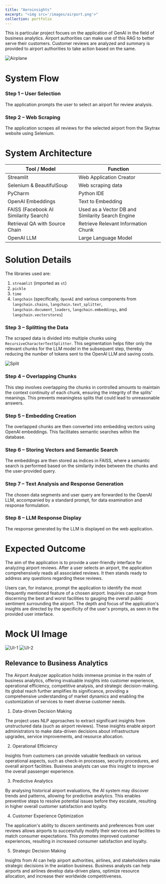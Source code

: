 ```yaml
---
title: "Aeroinsights"
excerpt: "<img src='/images/airport.png'>"
collection: portfolio
---
```


This is particular project focues on the application of GenAI in the field of business analytics. Airport authorities can make use of this RAG to better serve their customers. Customer reviews are analyzed and summary is provided to airport authorities to take action based on the same.

![Airplane](/images/block-diagram.png)

# System Flow

### Step 1 – User Selection
The application prompts the user to select an airport for review analysis.

### Step 2 – Web Scraping
The application scrapes all reviews for the selected airport from the Skytrax website using Selenium.

# System Architecture

| **Tool / Model**                        | **Function**                                         |
|-----------------------------------------|------------------------------------------------------|
| Streamlit                               | Web Application Creator                              |
| Selenium & BeautifulSoup                | Web scraping data                                    |
| PyCharm                                 | Python IDE                                           |
| OpenAI Embeddings                       | Text to Embedding                                    |
| FAISS (Facebook AI Similarity Search)   | Used as a Vector DB and Similarity Search Engine     |
| Retrieval QA with Source Chain          | Retrieve Relevant Information Chunk                  |
| OpenAI LLM                              | Large Language Model                                 |

# Solution Details

The libraries used are:
1. `streamlit` (imported as `st`)
2. `pickle`
3. `time`
4. `langchain` (specifically, `OpenAI` and various components from `langchain.chains`, `langchain.text_splitter`, `langchain.document_loaders`, `langchain.embeddings`, and `langchain.vectorstores`)

### Step 3 – Splitting the Data
The scraped data is divided into multiple chunks using `RecursiveCharacterTextSplitter`. This segmentation helps filter only the relevant chunks for the LLM model in the subsequent step, thereby reducing the number of tokens sent to the OpenAI LLM and saving costs.

![Split](/images/split.png)

### Step 4 – Overlapping Chunks
This step involves overlapping the chunks in controlled amounts to maintain the context continuity of each chunk, ensuring the integrity of the splits' meanings. This prevents meaningless splits that could lead to unreasonable answers.

### Step 5 – Embedding Creation
The overlapped chunks are then converted into embedding vectors using OpenAI embeddings. This facilitates semantic searches within the database.

### Step 6 – Storing Vectors and Semantic Search
The embeddings are then stored as indices in FAISS, where a semantic search is performed based on the similarity index between the chunks and the user-provided query.

### Step 7 – Text Analysis and Response Generation
The chosen data segments and user query are forwarded to the OpenAI LLM, accompanied by a standard prompt, for data examination and response formulation.

### Step 8 – LLM Response Display
The response generated by the LLM is displayed on the web application.

# Expected Outcome

The aim of the application is to provide a user-friendly interface for analyzing airport reviews. After a user selects an airport, the application comprehensively reads all associated reviews. It then stands ready to address any questions regarding these reviews.

Users can, for instance, prompt the application to identify the most frequently mentioned feature of a chosen airport. Inquiries can range from discerning the best and worst facilities to gauging the overall public sentiment surrounding the airport. The depth and focus of the application's insights are directed by the specificity of the user's prompts, as seen in the provided user interface.

# Mock UI Image
![UI-1](/images/UI-1.png)
![UI-2](/images/UI-2.png)


## Relevance to Business Analytics

The Airport Analyzer application holds immense promise in the realm of business analytics, offering invaluable insights into customer experience, operational efficiency, competitive analysis, and strategic decision-making. Its global reach further amplifies its significance, providing a comprehensive understanding of market dynamics and enabling the customization of services to meet diverse customer needs.

1. Data-driven Decision Making

The project uses NLP approaches to extract significant insights from unstructured data (such as airport reviews). These insights enable airport administrators to make data-driven decisions about infrastructure upgrades, service improvements, and resource allocation.

2. Operational Efficiency

Insights from customers can provide valuable feedback on various operational aspects, such as check-in processes, security procedures, and overall airport facilities. Business analysts can use this insight to improve the overall passenger experience.

3. Predictive Analytics

By analysing historical airport evaluations, the AI system may discover trends and patterns, allowing for predictive analytics. This enables preventive steps to resolve potential issues before they escalate, resulting in higher overall customer satisfaction and loyalty.

4. Customer Experience Optimization

The application's ability to discern sentiments and preferences from user reviews allows airports to successfully modify their services and facilities to match consumer expectations. This promotes improved customer experiences, resulting in increased consumer satisfaction and loyalty.

5. Strategic Decision Making

Insights from AI can help airport authorities, airlines, and stakeholders make strategic decisions in the aviation business. Business analysts can help airports and airlines develop data-driven plans, optimize resource allocation, and increase their worldwide competitiveness.



